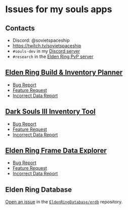 # Issues for my souls apps

## Contacts

* Discord: @sovietspaceship
* https://twitch.tv/sovietspaceship
* `#souls-dev` in my [Discord server](https://discord.gg/Kkb5MSqy7x)
* `#research` in the [Elden Ring PvP server](https://discord.gg/vb2uWpmXhc)

## [Elden Ring Build & Inventory Planner](https://er-build-planner.nyasu.business)

* [Bug Report](https://github.com/sovietspaceship/souls-bug-reports/issues/new?assignees=sovietspaceship&labels=er%20build%20planner%2Cbug&template=er_build_planner_bug_report.yml&title=%5BElden%20Ring%20Build%20%26%20Inventory%20Planner%5D%20PLEASE_INSERT_ISSUE_TITLE_HERE)
* [Feature Request](https://github.com/sovietspaceship/souls-bug-reports/issues/new?assignees=sovietspaceship&labels=er%20build%20planner%2Cenhancement&template=er_build_planner_feature_request.yml&title=%5BElden%20Ring%20Build%20%26%20Inventory%20Planner%5D%20PLEASE_INSERT_ISSUE_TITLE_HERE)
* [Incorrect Data Report](https://github.com/sovietspaceship/souls-bug-reports/issues/new?assignees=sovietspaceship&labels=er%20build%20planner%2Cdata&template=er_build_planner_incorrect_data.yml&title=%5BElden%20Ring%20Build%20%26%20Inventory%20Planner%5D%20PLEASE_INSERT_ISSUE_TITLE_HERE)

## [Dark Souls III Inventory Tool](https://ds3-inventory.nyasu.business)

* [Bug Report](https://github.com/sovietspaceship/souls-bug-reports/issues/new?assignees=sovietspaceship&labels=ds3_inventory%2Cbug&template=ds3_inventory_bug_report.yml&title=%5BDark%20Souls%20III%20Inventory%20Tool%5D%20PLEASE_INSERT_ISSUE_TITLE_HERE)
* [Feature Request](https://github.com/sovietspaceship/souls-bug-reports/issues/new?assignees=sovietspaceship&labels=ds3_inventory%2Cenhancement&template=ds3_inventory_feature_request.yml&title=%5BDark%20Souls%20III%20Inventory%20Tool%5D%20PLEASE_INSERT_ISSUE_TITLE_HERE)
* [Incorrect Data Report](https://github.com/sovietspaceship/souls-bug-reports/issues/new?assignees=sovietspaceship&labels=ds3_inventory%2Cdata&template=ds3_inventory_incorrect_data.yml&title=%5BDark%20Souls%20III%20Inventory%20Tool%5D%20PLEASE_INSERT_ISSUE_TITLE_HERE)

## [Elden Ring Frame Data Explorer](https://er-frame-data.nyasu.business)

* [Bug Report](https://github.com/sovietspaceship/souls-bug-reports/issues/new?assignees=sovietspaceship&labels=er_framedata%2Cbug&template=er_framedata_bug_report.yml&title=%5BElden%20Ring%20Frame%20Data%20Explorer%5D%20PLEASE_INSERT_ISSUE_TITLE_HERE)
* [Feature Request](https://github.com/sovietspaceship/souls-bug-reports/issues/new?assignees=sovietspaceship&labels=er_framedata%2Cenhancement&template=er_framedata_feature_request.yml&title=%5BElden%20Ring%20Frame%20Data%20Explorer%5D%20PLEASE_INSERT_ISSUE_TITLE_HERE)
* [Incorrect Data Report](https://github.com/sovietspaceship/souls-bug-reports/issues/new?assignees=sovietspaceship&labels=er_framedata%2Cdata&template=er_framedata_incorrect_data.yml&title=%5BElden%20Ring%20Frame%20Data%20Explorer%5D%20PLEASE_INSERT_ISSUE_TITLE_HERE)

## Elden Ring Database

[Open an issue](https://github.com/EldenRingDatabase/erdb/issues/new) in the [`EldenRingDatabase/erdb`](https://github.com/EldenRingDatabase/erdb) repository.
